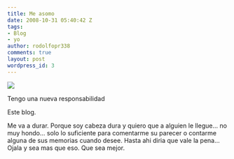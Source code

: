 ```yaml
---
title: Me asomo
date: 2008-10-31 05:40:42 Z
tags:
- Blog
- yo
author: rodolfopr338
comments: true
layout: post
wordpress_id: 3
---
```


<!-- more -->
[![](http://sinjeta.files.wordpress.com/2008/10/measomo2.jpg)](http://sinjeta.files.wordpress.com/2008/10/measomo2.jpg)

Tengo una nueva responsabilidad

Este blog.

Me va a durar. Porque soy cabeza dura y quiero que a alguien le llegue... no muy hondo... solo lo suficiente para comentarme su parecer o contarme alguna de sus memorias cuando desee.
Hasta ahi diria que vale la pena...
Ojala y sea mas que eso.
Que sea mejor.